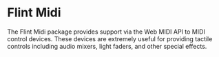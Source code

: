# Flint Midi

The Flint Midi package provides support via the Web MIDI API to MIDI control
devices. These devices are extremely useful for providing tactile controls
including audio mixers, light faders, and other special effects.
